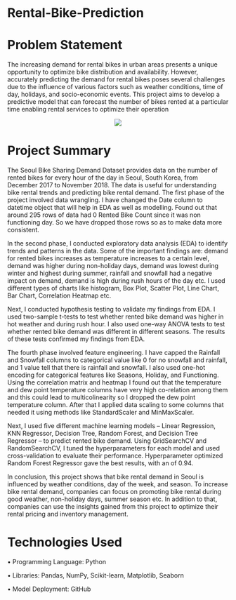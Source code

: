 # Rental-Bike-Prediction

# Problem Statement
The increasing demand for rental bikes in urban areas presents a unique opportunity to optimize bike distribution and availability. However, accurately predicting the demand for rental bikes poses several challenges due to the influence of various factors such as weather conditions, time of day, holidays, and socio-economic events. This project aims to develop a predictive model that can forecast the number of bikes rented at a particular time enabling rental services to optimize their operation

<p align="center" width="100%">
    <img src="https://github.com/user-attachments/assets/237db787-c5fa-4568-a0db-5906ad557530"> 
</p>

# Project Summary
The Seoul Bike Sharing Demand Dataset provides data on the number of rented bikes for every hour of the day in Seoul, South Korea, from December 2017 to November 2018. The data is useful for understanding bike rental trends and predicting bike rental demand.
The first phase of the project involved data wrangling. I have changed the Date column to datetime object that will help in EDA as well as modelling. Found out that around 295 rows of data had 0 Rented Bike Count since it was non functioning day. So we have dropped those rows so as to make data more consistent.

In the second phase, I conducted exploratory data analysis (EDA) to identify trends and patterns in the data. Some of the important findings are: demand for rented bikes increases as temperature increases to a certain level, demand was higher during non-holiday days, demand was lowest during winter and highest during summer, rainfall and snowfall had a negative impact on demand, demand is high during rush hours of the day etc. I used different types of charts like histogram, Box Plot, Scatter Plot, Line Chart, Bar Chart, Correlation Heatmap etc.

Next, I conducted hypothesis testing to validate my findings from EDA. I used two-sample t-tests to test whether rented bike demand was higher in hot weather and during rush hour. I also used one-way ANOVA tests to test whether rented bike demand was different in different seasons. The results of these tests confirmed my findings from EDA.

The fourth phase involved feature engineering. I have capped the Rainfall and Snowfall columns to categorical value like 0 for no snowfall and rainfall, and 1 value tell that there is rainfall and snowfall. I also used one-hot encoding for categorical features like Seasons, Holiday, and Functioning. Using the correlation matrix and heatmap I found out that the temperature and dew point temperature columns have very high co-relation among them and this could lead to multicolinearity so I dropped the dew point temperature column. After that I applied data scaling to some columns that needed it using methods like StandardScaler and MinMaxScaler.

Next, I used five different machine learning models – Linear Regression, KNN Regressor, Decision Tree, Random Forest, and Decision Tree Regressor – to predict rented bike demand. Using GridSearchCV and RandomSearchCV, I tuned the hyperparameters for each model and used cross-validation to evaluate their performance. Hyperparameter optimized Random Forest Regressor gave the best results, with an of 0.94.

In conclusion, this project shows that bike rental demand in Seoul is influenced by weather conditions, day of the week, and season. To increase bike rental demand, companies can focus on promoting bike rental during good weather, non-holiday days, summer season etc. In addition to that, companies can use the insights gained from this project to optimize their rental pricing and inventory management.


# Technologies Used

• Programming Language: Python

• Libraries: Pandas, NumPy, Scikit-learn, Matplotlib, Seaborn

• Model Deployment: GitHub
